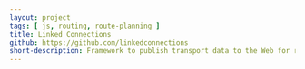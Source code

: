 ```yaml
---
layout: project
tags: [ js, routing, route-planning ]
title: Linked Connections
github: https://github.com/linkedconnections
short-description: Framework to publish transport data to the Web for route planning user agents
---
```

